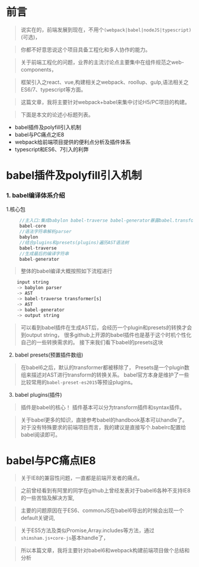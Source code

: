 # 前言

> 说实在的，前端发展到现在，不用个```(webpack|babel|nodeJS|typescript)```(可选)，

> 你都不好意思说这个项目具备工程化和多人协作的能力。

> 关于前端工程化的问题，业界的主流讨论点主要集中在组件规范之web-components，

> 框架引入之react、vue,构建相关之webpack、roollup、gulp,语法相关之ES6/7、typescript等方面。

> 这篇文章，我将主要针对webpack+babel来集中讨论H5/PC项目的构建。

> 下面是本文的论述小标题列表。

- babel插件及polyfill引入机制
- babel与PC痛点之IE8
- webpack给前端项目提供的便利点分析及插件体系
- typescript和ES6、7引入的利弊


# babel插件及polyfill引入机制
### 1. babel编译体系介绍

1.核心包
```js
     //主入口:集成babylon babel-traverse babel-generator暴露babel.transform方法来编译source code
     babel-core
     //语法字符串解析parser
     babylon
     //结合plugins和presets(plugins)遍历AST语法树
     babel-traverse
     //生成最后的编译字符串
     babel-generator
```
> 整体的babel编译大概按照如下流程进行
```js
    input string
    -> babylon parser
    -> AST
    -> babel-traverse transformer[s]
    -> AST
    -> babel-generator
    -> output string
```
> 可以看到babel插件在生成AST后，会经历一个plugin和presets的转换才会到output string，
> 很多github上开源的babel插件也是基于这个时机个性化自己的一些转换需求的。
> 接下来我们看下babel的presets这块

2. babel presets(预置插件数组)
> 在babel6之后，默认的transformer都被移除了，
> Presets是一个plugin数组来描述对AST进行transform的转换关系。
> babel官方本身是维护了一些比较常用的```babel-preset-es2015```等预设plugins。

3. babel plugins(插件)
> 插件是babel的核心！
> 插件基本可以分为transform插件和syntax插件。

> 关于babel更多的知识，直接参考babel的handbook基本可以handle了。
> 对于没有特殊要求的前端项目而言，我的建议是直接写个.babelrc配置给babel阅读即可。


# babel与PC痛点IE8

> 关于IE8的兼容性问题，一直都是前端开发者的痛点。

> 之前曾经看到有阿里的同学在github上曾经发表对于babel6各种不支持IE8的一些苦恼及解决方案,

> 主要的问题原因在于ES6、commonJS在babel6导出的时候会出现一个default关键词,

> 关于ES5方法及类似Promise,Array.includes等方法，通过```shimsham.js+core-js```基本handle了，

> 所以本篇文章，我将主要针对babel6和webpack构建前端项目做个总结和分析